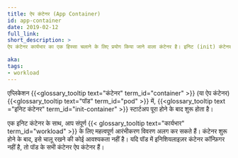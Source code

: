 ```yaml
---
title: ऐप कंटेनर (App Container)
id: app-container
date: 2019-02-12
full_link:
short_description: >
ऐप कंटेनर कार्यभार का एक हिस्सा चलाने के लिए प्रयोग किया जाने वाला कंटेनर है। इनिट (init) कंटेनर के साथ तुलना करें।

aka:
tags:
- workload
---
```

एप्लिकेशन {{<glossary_tooltip text="कंटेनर" term_id="container" >}} (या ऐप कंटेनर) {{<glossary_tooltip text="पॉड" term_id="pod" >}} में, {{<glossary_tooltip text ="इनिट कंटेनर" term_id="init-container" >}} स्टार्टअप पूरा होने के बाद शुरू होता है।

<!--more-->

एक इनिट कंटेनर के साथ, आप संपूर्ण {{< glossary_tooltip text="कार्यभार" term_id="workload" >}} के लिए महत्वपूर्ण आरंभीकरण विवरण अलग कर सकते हैं।
कंटेनर शुरू होने के बाद, इसे चालू रखने की कोई आवश्यकता नहीं है।
यदि पॉड में इनिशियलाइज़र कंटेनर कॉन्फ़िगर नहीं है, तो पॉड के सभी कंटेनर ऐप कंटेनर हैं।

